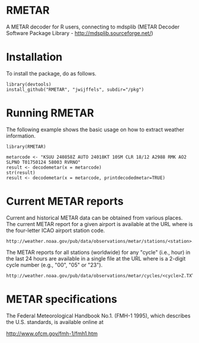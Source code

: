 RMETAR
======

A METAR decoder for R users, connecting to mdsplib (METAR Decoder Software Package Library - http://mdsplib.sourceforge.net/) 

# Installation
To install the package, do as follows.

    library(devtools)
    install_github("RMETAR", "jwijffels", subdir="/pkg")   

# Running RMETAR
The following example shows the basic usage on how to extract weather information.

    library(RMETAR)
    
    metarcode <- "KSUU 240858Z AUTO 24018KT 10SM CLR 18/12 A2988 RMK AO2 SLPNO T01750124 58003 RVRNO"
    result <- decodemetar(x = metarcode)
    str(result)
    result <- decodemetar(x = metarcode, printdecodedmetar=TRUE)
 

# Current METAR reports
Current and historical METAR data can be obtained from various places. The current METAR report for a given airport is available at the URL where <station> is the four-letter ICAO airport station code.

    http://weather.noaa.gov/pub/data/observations/metar/stations/<station>.TXT

The METAR reports for all stations (worldwide) for any "cycle" (i.e., hour)  in the last 24 hours are available in a single file at the URL where <cycle> is a 2-digit cycle number (e.g., "00", "05" or "23").  

    http://weather.noaa.gov/pub/data/observations/metar/cycles/<cycle>Z.TXT


# METAR specifications
The Federal Meteorological Handbook No.1. (FMH-1 1995), which describes the U.S. standards, is available online at

   http://www.ofcm.gov/fmh-1/fmh1.htm